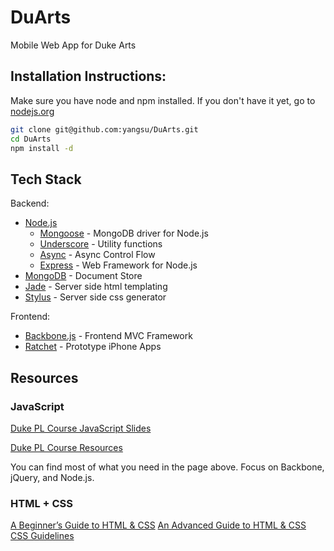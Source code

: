 # DuArts

Mobile Web App for Duke Arts

## Installation Instructions:

Make sure you have node and npm installed. If you don't have it yet, go to [nodejs.org][Node.js]

```bash
git clone git@github.com:yangsu/DuArts.git
cd DuArts
npm install -d
```

## Tech Stack

Backend:

* [Node.js][]
  * [Mongoose][] - MongoDB driver for Node.js
  * [Underscore][] - Utility functions
  * [Async][] - Async Control Flow
  * [Express][] - Web Framework for Node.js
* [MongoDB][] - Document Store
* [Jade][] - Server side html templating
* [Stylus][] - Server side css generator

Frontend:

* [Backbone.js][] - Frontend MVC Framework
* [Ratchet][] - Prototype iPhone Apps

## Resources

### JavaScript

[Duke PL Course JavaScript Slides](http://duke-pl-course.github.com/slides/javascript.html)

[Duke PL Course Resources](http://duke-pl-course.github.com/resources/#javascript)

You can find most of what you need in the page above. Focus on Backbone, jQuery, and Node.js.

### HTML + CSS

[A Beginner’s Guide to HTML & CSS](http://learn.shayhowe.com/html-css/)
[An Advanced Guide to HTML & CSS](http://learn.shayhowe.com/advanced-html-css/)
[CSS Guidelines](https://github.com/csswizardry/CSS-Guidelines/)

[Async]: https://github.com/caolan/async
[Backbone.js]: http://documentcloud.github.com/backbone/
[Express]: http://expressjs.com/
[Jade]: http://jade-lang.com
[Mongoose]: http://mongoosejs.com/
[Node.js]: http://nodejs.org/
[Stylus]: http://learnboost.github.com/stylus/
[Underscore]: http://documentcloud.github.com/underscore/
[MongoDB]: http://www.mongodb.org/
[Ratchet]: http://maker.github.com/ratchet/